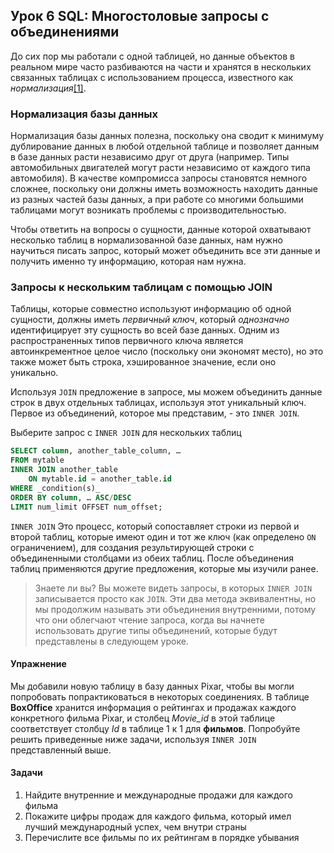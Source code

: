 
## Урок 6 SQL: Многостоловые запросы с объединениями

До сих пор мы работали с одной таблицей, но данные объектов в реальном мире часто разбиваются на части и хранятся в нескольких связанных таблицах с использованием процесса, известного как  _нормализация_[[1]](http://en.wikipedia.org/wiki/Database_normalization "Нормализация базы данных").

### Нормализация базы данных

Нормализация базы данных полезна, поскольку она сводит к минимуму дублирование данных в любой отдельной таблице и позволяет данным в базе данных расти независимо друг от друга (например.  Типы автомобильных двигателей могут расти независимо от каждого типа автомобиля).  В качестве компромисса запросы становятся немного сложнее, поскольку они должны иметь возможность находить данные из разных частей базы данных, а при работе со многими большими таблицами могут возникать проблемы с производительностью.

Чтобы ответить на вопросы о сущности, данные которой охватывают несколько таблиц в нормализованной базе данных, нам нужно научиться писать запрос, который может объединить все эти данные и получить именно ту информацию, которая нам нужна.

### Запросы к нескольким таблицам с помощью JOIN

Таблицы, которые совместно используют информацию об одной сущности, должны иметь  _первичный ключ_, который  _однозначно_  идентифицирует эту сущность во всей базе данных.  Одним из распространенных типов первичного ключа является автоинкрементное целое число (поскольку они экономят место), но это также может быть строка, хэшированное значение, если оно уникально.

Используя  `JOIN`  предложение в запросе, мы можем объединить данные строк в двух отдельных таблицах, используя этот уникальный ключ.  Первое из объединений, которое мы представим, - это  `INNER JOIN`.

Выберите запрос с `INNER JOIN` для нескольких таблиц

```sql
SELECT column, another_table_column, …
FROM mytable
INNER JOIN another_table
	ON mytable.id = another_table.id
WHERE _condition(s)_
ORDER BY column, … ASC/DESC
LIMIT num_limit OFFSET num_offset;
```

`INNER JOIN`  Это процесс, который сопоставляет строки из первой и второй таблиц, которые имеют один и тот же ключ (как определено  `ON`  ограничением), для создания результирующей строки с объединенными столбцами из обеих таблиц.  После объединения таблиц применяются другие предложения, которые мы изучили ранее.

> Знаете ли вы?
> Вы можете видеть запросы, в которых  `INNER JOIN`  записывается просто как  `JOIN`.  Эти два метода эквивалентны, но мы продолжим называть эти объединения внутренними, потому что они облегчают чтение запроса, когда вы начнете использовать другие типы объединений, которые будут представлены в следующем уроке.

#### Упражнение

Мы добавили новую таблицу в базу данных Pixar, чтобы вы могли попробовать попрактиковаться в некоторых соединениях.  В таблице  **BoxOffice**  хранится информация о рейтингах и продажах каждого конкретного фильма Pixar, и столбец  _Movie_id_  в этой таблице соответствует столбцу  _Id_  в таблице 1 к 1 для  **фильмов**.  Попробуйте решить приведенные ниже задачи, используя  `INNER JOIN`  представленный выше.

#### Задачи

1.  Найдите внутренние и международные продажи для каждого фильма
2.  Покажите цифры продаж для каждого фильма, который имел лучший международный успех, чем внутри страны
3.  Перечислите все фильмы по их рейтингам в порядке убывания
